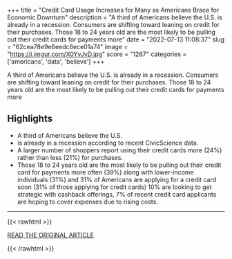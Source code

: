 +++
title = "Credit Card Usage Increases for Many as Americans Brace for Economic Downturn"
description = "A third of Americans believe the U.S. is already in a recession. Consumers are shifting toward leaning on credit for their purchases. Those 18 to 24 years old are the most likely to be pulling out their credit cards for payments more"
date = "2022-07-13 11:08:37"
slug = "62cea78e9e6eedc6ece01a74"
image = "https://i.imgur.com/X0YvJvD.jpg"
score = "1267"
categories = ['americans', 'data', 'believe']
+++

A third of Americans believe the U.S. is already in a recession. Consumers are shifting toward leaning on credit for their purchases. Those 18 to 24 years old are the most likely to be pulling out their credit cards for payments more

## Highlights

- A third of Americans believe the U.S.
- is already in a recession according to recent CivicScience data.
- A larger number of shoppers report using their credit cards more (24%) rather than less (21%) for purchases.
- Those 18 to 24 years old are the most likely to be pulling out their credit card for payments more often (39%) along with lower-income individuals (31%) and 31% of Americans are applying for a credit card soon (31% of those applying for credit cards) 10% are looking to get strategic with cashback offerings, 7% of recent credit card applicants are hoping to cover expenses due to rising costs.

---

{{< rawhtml >}}
  <p class="article-category">
    <a target="_blank" href="https://civicscience.com/credit-card-usage-increases-for-many-as-americans-brace-for-economic-downturn/">READ THE ORIGINAL ARTICLE</a>
  </p>
{{< /rawhtml >}}
